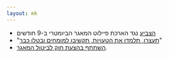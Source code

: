 ```yaml
---
layout: mk
---
```

* <i class="fa fa-bank"></i> [הצביע](http://www.knesset.gov.il/vote/heb/Vote_Res_Map.asp?vote_id_t=22096) נגד הארכת פיילוט המאגר הביומטרי ב-9 חודשים
* <i class="fa fa-twitter"></i> "[תעצרו, תלמדו את הטעויות, תקשיבו למומחים ובטלו כבר](https://twitter.com/DigiRightsIL/status/615608604284981248)"
* <i class="fa fa-globe"></i> [השתתף בהצעת חוק לביטול המאגר](http://www.mako.co.il/nexter-archive/Article-5a73491c10e6631006.htm).

